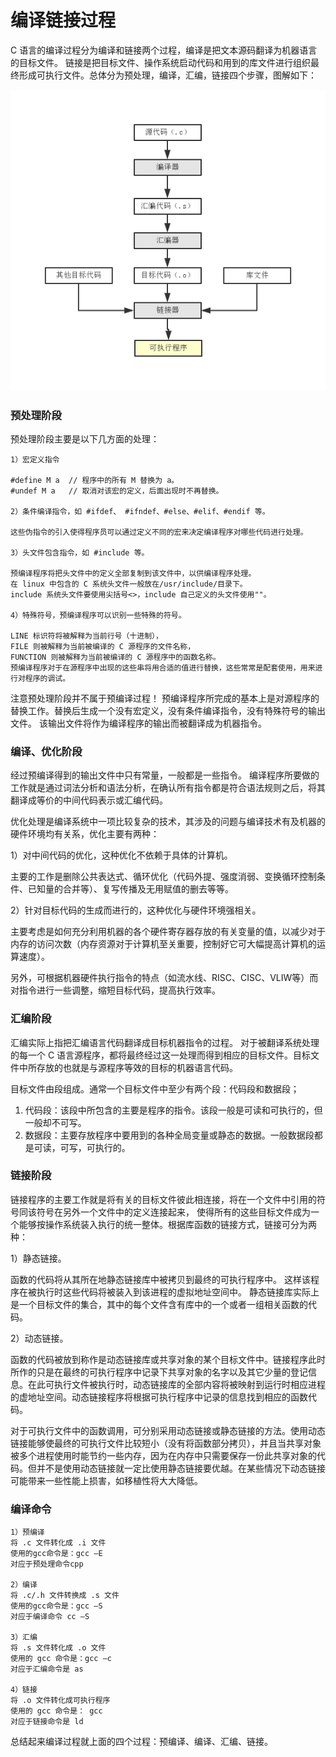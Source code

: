 编译链接过程
===

C 语言的编译过程分为编译和链接两个过程，编译是把文本源码翻译为机器语言的目标文件。
链接是把目标文件、操作系统启动代码和用到的库文件进行组织最终形成可执行文件。总体分为预处理，编译，汇编，链接四个步骤，图解如下：

![alt text](img/3.1-compile.png)

### 预处理阶段

预处理阶段主要是以下几方面的处理：

```
1）宏定义指令

#define M a  // 程序中的所有 M 替换为 a。
#undef M a   // 取消对该宏的定义，后面出现时不再替换。

2）条件编译指令，如 #ifdef、 #ifndef、#else、#elif、#endif 等。

这些伪指令的引入使得程序员可以通过定义不同的宏来决定编译程序对哪些代码进行处理。

3）头文件包含指令，如 #include 等。

预编译程序将把头文件中的定义全部复制到该文件中，以供编译程序处理。
在 linux 中包含的 C 系统头文件一般放在/usr/include/目录下。
include 系统头文件要使用尖括号<>，include 自己定义的头文件使用""。

4）特殊符号，预编译程序可以识别一些特殊的符号。

LINE 标识符将被解释为当前行号（十进制），
FILE 则被解释为当前被编译的 C 源程序的文件名称，
FUNCTION 则被解释为当前被编译的 C 源程序中的函数名称。
预编译程序对于在源程序中出现的这些串将用合适的值进行替换，这些常常是配套使用，用来进行对程序的调试。
```

注意预处理阶段并不属于预编译过程！
预编译程序所完成的基本上是对源程序的替换工作。替换后生成一个没有宏定义，没有条件编译指令，没有特殊符号的输出文件。
该输出文件将作为编译程序的输出而被翻译成为机器指令。

### 编译、优化阶段

经过预编译得到的输出文件中只有常量，一般都是一些指令。
编译程序所要做的工作就是通过词法分析和语法分析，在确认所有指令都是符合语法规则之后，将其翻译成等价的中间代码表示或汇编代码。

优化处理是编译系统中一项比较复杂的技术，其涉及的问题与编译技术有及机器的硬件环境均有关系，优化主要有两种：

1）对中间代码的优化，这种优化不依赖于具体的计算机。

主要的工作是删除公共表达式、循环优化（代码外提、强度消弱、变换循环控制条件、已知量的合并等）、复写传播及无用赋值的删去等等。

2）针对目标代码的生成而进行的，这种优化与硬件环境强相关。

主要考虑是如何充分利用机器的各个硬件寄存器存放的有关变量的值，以减少对于内存的访问次数（内存资源对于计算机至关重要，控制好它可大幅提高计算机的运算速度）。

另外，可根据机器硬件执行指令的特点（如流水线、RISC、CISC、VLIW等）而对指令进行一些调整，缩短目标代码，提高执行效率。


### 汇编阶段

汇编实际上指把汇编语言代码翻译成目标机器指令的过程。
对于被翻译系统处理的每一个 C 语言源程序，都将最终经过这一处理而得到相应的目标文件。目标文件中所存放的也就是与源程序等效的目标的机器语言代码。

目标文件由段组成。通常一个目标文件中至少有两个段：代码段和数据段；

1. 代码段：该段中所包含的主要是程序的指令。该段一般是可读和可执行的，但一般却不可写。
2. 数据段：主要存放程序中要用到的各种全局变量或静态的数据。一般数据段都是可读，可写，可执行的。

### 链接阶段

链接程序的主要工作就是将有关的目标文件彼此相连接，将在一个文件中引用的符号同该符号在另外一个文件中的定义连接起来，
使得所有的这些目标文件成为一个能够按操作系统装入执行的统一整体。根据库函数的链接方式，链接可分为两种：

1）静态链接。

函数的代码将从其所在地静态链接库中被拷贝到最终的可执行程序中。
这样该程序在被执行时这些代码将被装入到该进程的虚拟地址空间中。
静态链接库实际上是一个目标文件的集合，其中的每个文件含有库中的一个或者一组相关函数的代码。

2）动态链接。

函数的代码被放到称作是动态链接库或共享对象的某个目标文件中。链接程序此时所作的只是在最终的可执行程序中记录下共享对象的名字以及其它少量的登记信息。在此可执行文件被执行时，动态链接库的全部内容将被映射到运行时相应进程的虚地址空间。动态链接程序将根据可执行程序中记录的信息找到相应的函数代码。

对于可执行文件中的函数调用，可分别采用动态链接或静态链接的方法。使用动态链接能够使最终的可执行文件比较短小（没有将函数部分拷贝），并且当共享对象被多个进程使用时能节约一些内存，因为在内存中只需要保存一份此共享对象的代码。但并不是使用动态链接就一定比使用静态链接要优越。在某些情况下动态链接可能带来一些性能上损害，如移植性将大大降低。

### 编译命令

```
1）预编译
将 .c 文件转化成 .i 文件
使用的gcc命令是：gcc –E
对应于预处理命令cpp

2）编译
将 .c/.h 文件转换成 .s 文件
使用的gcc命令是：gcc –S
对应于编译命令 cc –S

3）汇编
将 .s 文件转化成 .o 文件
使用的 gcc 命令是：gcc –c
对应于汇编命令是 as

4）链接
将 .o 文件转化成可执行程序
使用的 gcc 命令是： gcc
对应于链接命令是 ld
```

总结起来编译过程就上面的四个过程：预编译、编译、汇编、链接。
